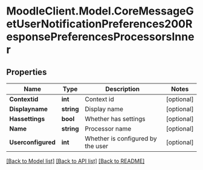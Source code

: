 # MoodleClient.Model.CoreMessageGetUserNotificationPreferences200ResponsePreferencesProcessorsInner

## Properties

Name | Type | Description | Notes
------------ | ------------- | ------------- | -------------
**Contextid** | **int** | Context id | [optional] 
**Displayname** | **string** | Display name | [optional] 
**Hassettings** | **bool** | Whether has settings | [optional] 
**Name** | **string** | Processor name | [optional] 
**Userconfigured** | **int** | Whether is configured by the user | [optional] 

[[Back to Model list]](../README.md#documentation-for-models) [[Back to API list]](../README.md#documentation-for-api-endpoints) [[Back to README]](../README.md)

